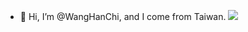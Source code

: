 - 👋 Hi, I’m @WangHanChi, and I come from Taiwan.
![](https://www.google.com/url?sa=i&url=https%3A%2F%2Fgiphy.com%2Fgifs%2Fdoge-dogecoin-coin-VRKheDy4DkBMrQm66p&psig=AOvVaw0LVXgu3qTRTRY57SUtQpkj&ust=1668928964336000&source=images&cd=vfe&ved=0CBAQjRxqFwoTCNjjr4LbufsCFQAAAAAdAAAAABAE)

<!---
WangHanChi/WangHanChi is a ✨ special ✨ repository because its `README.md` (this file) appears on your GitHub profile.
You can click the Preview link to take a look at your changes.
--->
